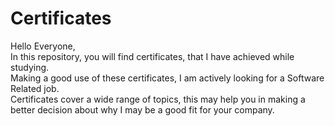 # Certificates<br>
Hello Everyone,<br>
In this repository, you will find certificates, that I have achieved while studying.<br>
Making a good use of these certificates, I am actively looking for a Software Related job.<br>
Certificates cover a wide range of topics, this may help you in making a better decision about why I may be a good fit for your company.<br>
